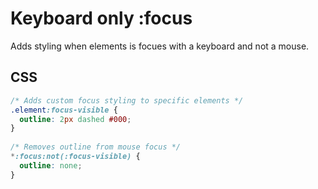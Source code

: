 # Keyboard only :focus

Adds styling when elements is focues with a keyboard and not a mouse.

## CSS

```css
/* Adds custom focus styling to specific elements */
.element:focus-visible {
  outline: 2px dashed #000;
}
  
/* Removes outline from mouse focus */
*:focus:not(:focus-visible) {
  outline: none;
}
```
